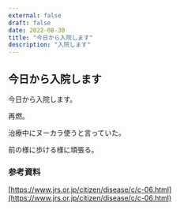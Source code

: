 ```yaml
---
external: false
draft: false
date: 2022-08-30
title: "今日から入院します"
description: "入院します"
---
```


## 今日から入院します

今日から入院します。

再燃。

治療中にヌーカラ使うと言っていた。

前の様に歩ける様に頑張る。

### 参考資料

[https://www.jrs.or.jp/citizen/disease/c/c-06.html](https://www.jrs.or.jp/citizen/disease/c/c-06.html)
